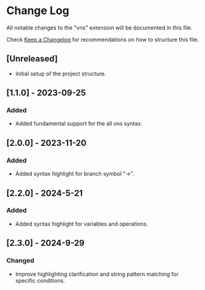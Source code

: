 # Change Log

All notable changes to the "vns" extension will be documented in this file.

Check [Keep a Changelog](http://keepachangelog.com/) for recommendations on how to structure this file.

## [Unreleased]

- Initial setup of the project structure.

## [1.1.0] - 2023-09-25

### Added
- Added fundamental support for the all vns syntax.

## [2.0.0] - 2023-11-20

### Added
- Added syntax highlight for branch symbol "->".

## [2.2.0] - 2024-5-21

### Added
- Added syntax highlight for variables and operations.

## [2.3.0] - 2024-9-29

### Changed
- Improve highlighting clarification and string pattern matching for specific conditions.